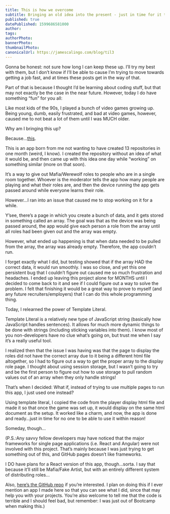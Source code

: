 ```yaml
---
title: This is how we overcome
subtitle: Bringing an old idea into the present - just in time for it to not be useful
published: true
datePublished: 1599686581000
author: 
tags:
authorPhoto: 
bannerPhoto:
thumbnailPhoto: 
canonicalUrl: https://jamescalingo.com/blog/til3
---
```

Gonna be honest: not sure how long I can keep these up. I’ll try my best with them, but I don’t know if I’ll be able to cause I’m trying to move towards getting a job fast, and at times these posts get in the way of that.

Part of that is because I thought I’d be learning about coding stuff, but that may not exactly be the case in the near future. However, today I do have something “fun” for you all:

Like most kids of the 90s, I played a bunch of video games growing up. Being young, dumb, easily frustrated, and bad at video games, however, caused me to not beat a lot of them until I was MUCH older.

Why am I bringing this up?

Because…<a href="https://jamescalingo.com/passnplaygames/" target="blank">this</a>.

This is an app born from me not wanting to have created 13 repositories in one month (weird, I know). I created the repository without an idea of what it would be, and then came up with this idea one day while “working” on something similar (more on that soon).

It’s a way to give out Mafia/Werewolf roles to people who are in a single room together. Whoever is the moderator tells the app how many people are playing and what their roles are, and then the device running the app gets passed around while everyone learns their role.

However…I ran into an issue that caused me to stop working on it for a while.

Y’see, there’s a page in which you create a bunch of data, and it gets stored in something called an array. The goal was that as the device was being passed around, the app would give each person a role from the array until all roles had been given out and the array was empty.

However, what ended up happening is that when data needed to be pulled from the array, the array was already empty. Therefore, the app couldn’t run.

I forget exactly what I did, but testing showed that if the array HAD the correct data, it would run smoothly. I was so close, and yet this one persistent bug that I couldn’t figure out caused me so much frustration and headaches. I ended up leaving this project alone for MONTHS until I decided to come back to it and see if I could figure out a way to solve the problem. I felt that finishing it would be a great way to prove to myself (and any future recruiters/employers) that I can do this whole programming thing.

Today, I relearned the power of Template Literal.

Template Literal is a relatively new type of JavaScript string (basically how JavaScript handles sentences). It allows for much more dynamic things to be done with strings (including sticking variables into them). I know most of you non-developers have no clue what’s going on, but trust me when I say it’s a really useful tool.

I realized then that the issue I was having was that the page to display the roles did not have the correct array due to it being a different html file altogether, so I had to figure out a way to get the proper array to the display role page. I thought about using session storage, but I wasn’t going to try and be the first person to figure out how to use storage to pull random values out of an array when they only handle strings!

That’s when I decided: What if, instead of trying to use multiple pages to run this app, I just used one instead?

Using template literal, I copied the code from the player display html file and made it so that once the game was set up, it would display on the same html document as the setup. It worked like a charm, and now, the app is done and ready…just in time for no one to be able to use it within reason!

Someday, though…

(P.S.:Any savvy fellow developers may have noticed that the major frameworks for single page applications (i.e. React and Angular) were not involved with this project. That’s mainly because I was just trying to get something out of this, and GitHub pages doesn’t like frameworks.

I DO have plans for a React version of this app, though…sorta. I say that because it’ll still be Mafia/Fake Artist, but with an entirely different system of distributing roles… 

Also, <a href="https://github.com/JamesCalingo/passnplaygames" target="blank">here’s the GitHub repo</a> if you’re interested. I plan on doing this if I ever mention an app I made here so that you can see what I did, since that may help you with your projects. You’re also welcome to tell me that the code is terrible and I should feel bad, but remember: I was just out of Bootcamp when making this.)
